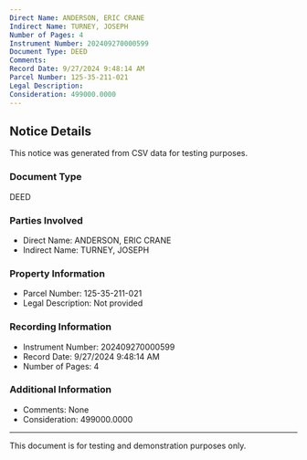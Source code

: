 ```yaml
---
Direct Name: ANDERSON, ERIC CRANE
Indirect Name: TURNEY, JOSEPH
Number of Pages: 4
Instrument Number: 202409270000599
Document Type: DEED
Comments: 
Record Date: 9/27/2024 9:48:14 AM
Parcel Number: 125-35-211-021
Legal Description: 
Consideration: 499000.0000
---
```


## Notice Details

This notice was generated from CSV data for testing purposes.

### Document Type
DEED

### Parties Involved
- Direct Name: ANDERSON, ERIC CRANE
- Indirect Name: TURNEY, JOSEPH

### Property Information
- Parcel Number: 125-35-211-021
- Legal Description: Not provided

### Recording Information
- Instrument Number: 202409270000599
- Record Date: 9/27/2024 9:48:14 AM
- Number of Pages: 4

### Additional Information
- Comments: None
- Consideration: 499000.0000

---

This document is for testing and demonstration purposes only.
